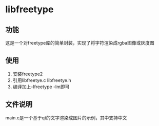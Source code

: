 # libfreetype

## 功能
这是一个对freetype库的简单封装，实现了将字符渲染成rgba图像或灰度图

## 使用

1. 安装freetype2
2. 引用libfreetye.c libfreetye.h
3. 编译加上-lfreetype -lm即可

## 文件说明

main.c是一个基于qt的文字渲染成图片的示例，其中支持中文
